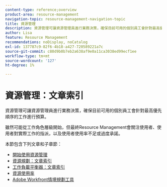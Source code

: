 ```yaml
---
content-type: reference;overview
product-area: resource-management
navigation-topic: resource-management-navigation-topic
title: 資源管理
description: 資源管理可讓資源管理員進行業務決策，確保目前可用的個別員工會針對最高優先順序的工作進行預算。 雖然資源管理可能從工作角色層級開始，但最終仍會關注使用者及其使用率過低或過度承諾的問題。
author: Lisa
feature: Resource Management
recommendations: noDisplay, noCatalog
exl-id: 137787c9-82f6-4b18-a427-720589221a7c
source-git-commit: c80d9b0b7eb2a638af9e0a11ca3038ed99ecf1ee
workflow-type: tm+mt
source-wordcount: '127'
ht-degree: 1%

---
```


# 資源管理：文章索引

<!--Audited: 01/2024-->

資源管理可讓資源管理員進行業務決策，確保目前可用的個別員工會針對最高優先順序的工作進行預算。

雖然可能從工作角色層級開始，但最終Resource Management會關注使用者、使用者對實際工作的指派，以及使用者使用率不足或過度承諾。

本節包含下列文章和子章節：

* [開始使用資源管理](../../resource-mgmt/resource-mgmt-overview/get-started-resource-management.md)
* [資源規劃：文章索引](/help/quicksilver/resource-mgmt/resource-planning/resource-planning-overview.md)
* [工作負載平衡器：文章索引](/help/quicksilver/resource-mgmt/workload-balancer/workload-balancer.md)
* [資源使用率](/help/quicksilver/resource-mgmt/resource-utilization/resource-utilization.md)
* [Adobe Workfront情境規劃工具](/help/quicksilver/scenario-planner/scenario-planning.md)




